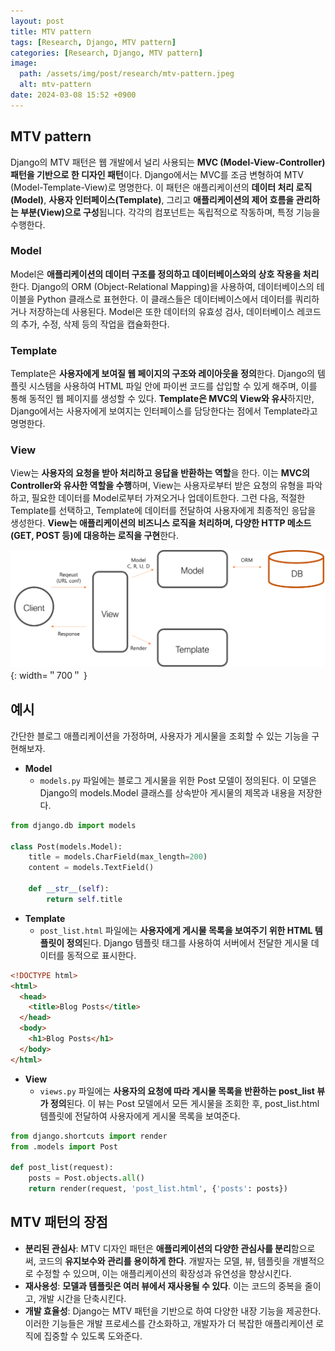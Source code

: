 ```yaml
---
layout: post
title: MTV pattern
tags: [Research, Django, MTV pattern]
categories: [Research, Django, MTV pattern]
image:
  path: /assets/img/post/research/mtv-pattern.jpeg
  alt: mtv-pattern
date: 2024-03-08 15:52 +0900
---
```


## MTV pattern

Django의 MTV 패턴은 웹 개발에서 널리 사용되는 **MVC (Model-View-Controller) 패턴을 기반으로 한 디자인 패턴**이다. Django에서는 MVC를 조금 변형하여 MTV (Model-Template-View)로 명명한다. 이 패턴은 애플리케이션의 **데이터 처리 로직(Model)**, **사용자 인터페이스(Template)**, 그리고 **애플리케이션의 제어 흐름을 관리하는 부분(View)으로 구성**됩니다. 각각의 컴포넌트는 독립적으로 작동하며, 특정 기능을 수행한다.

### Model

Model은 **애플리케이션의 데이터 구조를 정의하고 데이터베이스와의 상호 작용을 처리**한다. Django의 ORM (Object-Relational Mapping)을 사용하여, 데이터베이스의 테이블을 Python 클래스로 표현한다. 이 클래스들은 데이터베이스에서 데이터를 쿼리하거나 저장하는데 사용된다. Model은 또한 데이터의 유효성 검사, 데이터베이스 레코드의 추가, 수정, 삭제 등의 작업을 캡슐화한다.

### Template

Template은 **사용자에게 보여질 웹 페이지의 구조와 레이아웃을 정의**한다. Django의 템플릿 시스템을 사용하여 HTML 파일 안에 파이썬 코드를 삽입할 수 있게 해주며, 이를 통해 동적인 웹 페이지를 생성할 수 있다. **Template은 MVC의 View와 유사**하지만, Django에서는 사용자에게 보여지는 인터페이스를 담당한다는 점에서 Template라고 명명한다.

### View

View는 **사용자의 요청을 받아 처리하고 응답을 반환하는 역할**을 한다. 이는 **MVC의 Controller와 유사한 역할을 수행**하며, View는 사용자로부터 받은 요청의 유형을 파악하고, 필요한 데이터를 Model로부터 가져오거나 업데이트한다. 그런 다음, 적절한 Template를 선택하고, Template에 데이터를 전달하여 사용자에게 최종적인 응답을 생성한다. **View는 애플리케이션의 비즈니스 로직을 처리하며, 다양한 HTTP 메소드(GET, POST 등)에 대응하는 로직을 구현**한다.

![mtv-flow](/assets/img/post/research/mtv-flow.png){: width=＂700＂ }

## 예시

간단한 블로그 애플리케이션을 가정하며, 사용자가 게시물을 조회할 수 있는 기능을 구현해보자.

- **Model**
  - `models.py` 파일에는 블로그 게시물을 위한 Post 모델이 정의된다. 이 모델은 Django의 models.Model 클래스를 상속받아 게시물의 제목과 내용을 저장한다.

```py
from django.db import models

class Post(models.Model):
    title = models.CharField(max_length=200)
    content = models.TextField()

    def __str__(self):
        return self.title
```

- **Template**
  - `post_list.html` 파일에는 **사용자에게 게시물 목록을 보여주기 위한 HTML 템플릿이 정의**된다. Django 템플릿 태그를 사용하여 서버에서 전달한 게시물 데이터를 동적으로 표시한다.

```html
<!DOCTYPE html>
<html>
  <head>
    <title>Blog Posts</title>
  </head>
  <body>
    <h1>Blog Posts</h1>
  </body>
</html>
```

- **View**
  - `views.py` 파일에는 **사용자의 요청에 따라 게시물 목록을 반환하는 post_list 뷰가 정의**된다. 이 뷰는 Post 모델에서 모든 게시물을 조회한 후, post_list.html 템플릿에 전달하여 사용자에게 게시물 목록을 보여준다.

```py
from django.shortcuts import render
from .models import Post

def post_list(request):
    posts = Post.objects.all()
    return render(request, 'post_list.html', {'posts': posts})
```

## MTV 패턴의 장점

- **분리된 관심사**: MTV 디자인 패턴은 **애플리케이션의 다양한 관심사를 분리**함으로써, 코드의 **유지보수와 관리를 용이하게 한다**. 개발자는 모델, 뷰, 템플릿을 개별적으로 수정할 수 있으며, 이는 애플리케이션의 확장성과 유연성을 향상시킨다.
- **재사용성**: **모델과 템플릿은 여러 뷰에서 재사용될 수 있다**. 이는 코드의 중복을 줄이고, 개발 시간을 단축시킨다.
- **개발 효율성**: Django는 MTV 패턴을 기반으로 하여 다양한 내장 기능을 제공한다. 이러한 기능들은 개발 프로세스를 간소화하고, 개발자가 더 복잡한 애플리케이션 로직에 집중할 수 있도록 도와준다.
